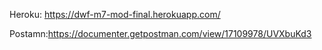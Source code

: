 Heroku: https://dwf-m7-mod-final.herokuapp.com/

Postamn:https://documenter.getpostman.com/view/17109978/UVXbuKd3
